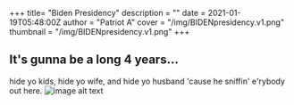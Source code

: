 +++
title= "Biden Presidency"
description = ""
date = 2021-01-19T05:48:00Z
author = "Patriot A"
cover = "/img/BIDENpresidency.v1.png"
thumbnail = "/img/BIDENpresidency.v1.png"
+++

## It's gunna be a long 4 years...

hide yo kids, hide yo wife, and hide yo husband 'cause he sniffin' e'rybody out here.
![image alt text](/img/BIDENpresidency.v1.png)
